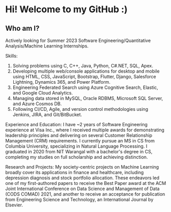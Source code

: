 # Hi! Welcome to my GitHub :)

## Who am I?
Actively looking for Summer 2023 Software Engineering/Quantitative Analysis/Machine Learning Internships.

Skills: 
1) Solving problems using C, C++, Java, Python, C#.NET, SQL, Apex. 
2) Developing multiple web/console applications for desktop and mobile using HTML, CSS, JavaScript, Bootstrap, Flutter, Django, Salesforce Lightning, Dynamics 365, and Power Platform. 
3) Engineering Federated Search using Azure Cognitive Search, Elastic, and Google Cloud Analytics. 
4) Managing data stored in MySQL, Oracle RDBMS, Microsoft SQL Server, and Azure Cosmos DB.
5) Following CI/CD, Agile, and version control methodologies using Jenkins, JIRA, and Git/BitBucket.

Experience and Education: 
I have ~2 years of Software Engineering experience at Visa Inc., where I received multiple awards for demonstrating leadership principles and delivering on several Customer Relationship Management (CRM) requirements. I currently pursue an MS in CS from Columbia University, specializing in Natural Language Processing. I graduated in 2020 from NIT Warangal with a bachelor's degree in CS, completing my studies on full scholarship and achieving distinction. 

Research and Projects: 
My society-centric projects on Machine Learning broadly cover its applications in finance and healthcare, including depression diagnosis and stock portfolio allocation. These endeavors led one of my first-authored papers to receive the Best Paper award at the ACM Joint International Conference on Data Science and Management of Data (CODS COMAD) 2021, and another to receive an acceptance for publication from Engineering Science and Technology, an International Journal by Elsevier.

<!--
**Prahlad-K/Prahlad-K** is a ✨ _special_ ✨ repository because its `README.md` (this file) appears on your GitHub profile.

Here are some ideas to get you started:

- 🔭 I’m currently working on ...
- 🌱 I’m currently learning ...
- 👯 I’m looking to collaborate on ...
- 🤔 I’m looking for help with ...
- 💬 Ask me about ...
- 📫 How to reach me: ...
- 😄 Pronouns: ...
- ⚡ Fun fact: ...
-->
